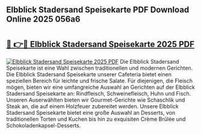 ## Elbblick Stadersand Speisekarte PDF Download Online 2025 056a6

# <h2><a href="http://gc5sygu.nevu.top/?p=Elbblick+Stadersand+Speisekarte">🔗 👉🔴 Elbblick Stadersand Speisekarte 2025 PDF</a></h2>

[![Elbblick Stadersand Speisekarte 2025 PDF](https://i.imgur.com/dBaPXMq.png)](http://gc5sygu.nevu.top/?p=Elbblick+Stadersand+Speisekarte)
Die Elbblick Stadersand Speisekarte ist eine Wahl zwischen traditionellen und modernen Gerichten. Die Elbblick Stadersand Speisekarte unserer Cafeteria bietet einen speziellen Bereich für leichte und frische Salate. Für diejenigen, die Fleisch mögen, bieten wir eine umfangreiche Auswahl an Gerichten auf der Elbblick Stadersand Speisekarte an: Rindfleisch, Schweinefleisch, Huhn und Fisch. Unseren Auserwählten bieten wir Gourmet-Gerichte wie Schaschlik und Steak an, die auf einem Holzfeuer zubereitet werden. Unsere Elbblick Stadersand Speisekarte bietet eine große Auswahl an Desserts, von traditionellen Torten und Kuchen bis hin zu exquisiten Crème Brûlée und Schokoladenkapsel-Desserts.
